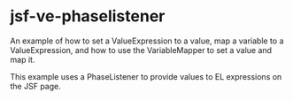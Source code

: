 # jsf-ve-phaselistener
An example of how to set a ValueExpression to a value, map a variable to a ValueExpression, and how to use the  VariableMapper to set a value and map it.

This example uses a PhaseListener to provide values to EL expressions on the JSF page.
